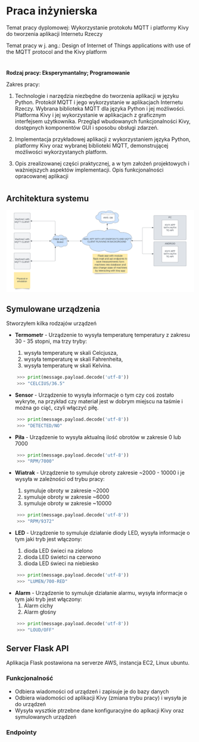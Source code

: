 # Praca inżynierska

Temat pracy dyplomowej: Wykorzystanie protokołu MQTT i platformy Kivy do tworzenia
aplikacji Internetu Rzeczy

Temat pracy w j. ang.: Design of Internet of Things applications with use of the MQTT
protocol and the Kivy platform

#

**Rodzaj pracy: Eksperymantalny; Programowanie**

Zakres pracy:
1. Technologie i narzędzia niezbędne do tworzenia aplikacji w języku Python.
Protokół MQTT i jego wykorzystanie w aplikacjach Internetu Rzeczy. Wybrana
biblioteka MQTT dla języka Python i jej możliwości. Platforma Kivy i jej wykorzystanie
w aplikacjach z graficznym interfejsem użytkownika. Przegląd wbudowanych
funkcjonalności Kivy, dostępnych komponentów GUI i sposobu obsługi zdarzeń.

2. Implementacja przykładowej aplikacji z wykorzystaniem języka Python, platformy Kivy
oraz wybranej biblioteki MQTT, demonstrującej możliwości wykorzystanych platform.

3. Opis zrealizowanej części praktycznej, a w tym założeń projektowych i ważniejszych
aspektów implementacji. Opis funkcjonalności opracowanej aplikacji

#

## Architektura systemu

![](https://raw.githubusercontent.com/jpkrajewski/praca-inzynierska/main/docs/projekt.png)

## Symulowane urządzenia
Stworzyłem kilka rodzajów urządzeń
* **Termometr** - Urządzenie to wysyła temperaturę temperatury z zakresu 30 - 35 stopni, ma trzy tryby:

    1. wysyła temperaturę w skali Celcjusza, 
    2. wysyła temperaturę w skali Fahrenheita, 
    3. wysyła temperaturę w skali Kelvina.
```python
    >>> print(message.payload.decode('utf-8')) 
    >>> "CELCIUS/36.5"
```
* **Sensor** - Urządzenie to wysyła informacje o tym czy coś zostało wykryte, na przykład czy materiał jest w dobrym miejscu na taśmie i można go ciąć, czyli włączyć piłę.
```python
    >>> print(message.payload.decode('utf-8')) 
    >>> "DETECTED/NO"
```
* **Piła** - Urządzenie to wysyła aktualną ilość obrotów w zakresie 0 lub 7000
```python
    >>> print(message.payload.decode('utf-8')) 
    >>> "RPM/7000"
```
* **Wiatrak** - Urządzenie to symuluje obroty zakresie ~2000 - 10000 i je wysyła w zależności od trybu pracy:

    1. symuluje obroty w zakresie ~2000 
    2. symuluje obroty w zakresie ~6000 
    3. symuluje obroty w zakresie ~10000
```python
    >>> print(message.payload.decode('utf-8')) 
    >>> "RPM/9372"
```
* **LED** - Urządzenie to symuluje działanie diody LED, wysyła informacje o tym jaki tryb jest włączony:

    1. dioda LED świeci na zielono
    2. dioda LED świetci na czerwono
    3. dioda LED świeci na niebiesko
```python
    >>> print(message.payload.decode('utf-8')) 
    >>> "LUMEN/700-RED"
```
* **Alarm** - Urządzenie to symuluje działanie alarmu, wysyła informacje o tym jaki tryb jest włączony:
    1. Alarm cichy
    2. Alarm głośny
```python
    >>> print(message.payload.decode('utf-8')) 
    >>> "LOUD/OFF"
```
## Server Flask API
Aplikacja Flask postawiona na serverze AWS, instancja EC2, Linux ubuntu.
### Funkcjonalność
* Odbiera wiadomości od urządzeń i zapisuje je do bazy danych
* Odbiera wiadomości od aplikacji Kivy (zmiana trybu pracy) i wysyła je do urządzeń
* Wysyła wysztkie ptrzebne dane konfiguracyjne do aplkacji Kivy oraz symulowanych urządzeń

### Endpointy

